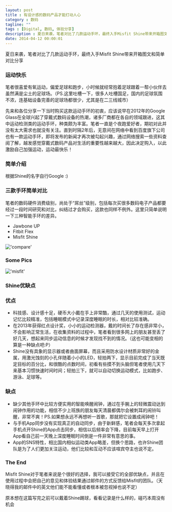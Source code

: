 ```yaml
---
layout: post
title : 有设计感的数码产品才能打动人心
category : 数码
tagline: ""
tags : [Digital, 数码, 体验分享]
description : 夏日来袭，笔者对比了几款运动手环，最终入手Misfit Shine带来开箱图文和简单对比分享
date: 2014-04-12 00:00:01
---
```


夏日来袭，笔者对比了几款运动手环，最终入手Misfit Shine带来开箱图文和简单对比分享

### 运动快乐
笔者很喜爱有氧运动，偏爱足球和跑步，小时候就经常抱着足球跟着一帮小伙伴去虽然满是尘土的足球场。（PS.这里吐槽一下，很多人吐槽国足，国内的足球氛围不浓，连基础设备完善的足球场都很少，尤其是在二三线城市）

先来和各位分享一下当时购买这款运动手环的初衷，应该说早在2012年的Google Glass在全球兴起了穿戴式数码设备的热潮，诸多厂商都在各自的领域跟进，这其中运动检测类的运动手环，种类颇为丰富。笔者一直是个夜跑爱好者，期初对此并没有太大需求也就没有关注。直到时隔2年后，无意间在网络中看到百度旗下公司也有一款运动手环，即将发布的新闻才再次被勾起兴趣，通过网络搜索一些资料查阅了解，越发感觉穿戴式数码产品对生活的重要性越来越大，因此决定购入，以此激励自己加强运动，运动最快乐！

### 简单介绍
根据Shine的名字自行Google :)

### 三款手环简单对比
笔者的数码硬件消费级别，尚处于“屌丝”级别，包括每次买很多数码电子产品都要经过一段时间研究和对比，纠结过才会购买，这款也同样不例外。这里只简单说明一下三种智能手环的差异。

* Jawbone UP
* Fitbit Flex
* Misfit Shine

!['compare'](http://ww4.sinaimg.cn/mw690/454c4867gw1efc2f6n55ij20ug0ee41k.jpg)

### Some Pics

!['misfit'](http://ww3.sinaimg.cn/mw690/454c4867gw1efc2cbmd5lj20qo140wor.jpg)

### Shine优缺点

### 优点
 * 科技感、设计感十足，硬币大小戴在手上非常酷，通过几天的使用测试，运动记忆比较精准，包括睡眠模式中记录深度睡眠的时长，相对比较准确。
 * 在2013年获得红点设计奖，小小的运动检测器，戴的时间长了存在感非常小，不会影响正常生活，在收集资料的过程中，笔者看到很多网上的朋友甚至丢了好几天，想起来同步运动信息的时候才发现找不到的情况。（这也可能变相的算是一种缺点吧:P）
 * Shine没有具象的显示器或者曲面屏幕，而且采用防水设计材质非常好的金属，用激光蚀刻的小孔伴随着小小的LED，轻拍两下，显示目前完成了当天既定目标的百分比，和很酷的点数时间，初看有些摸不到头脑但笔者使用几天下来基本习惯快速时间时间；轻拍三下，就可以自动切换运动模式，比如跑步、游泳、足球等。

### 缺点
 * 缺少其他手环中比较方便实用的智能唤醒闹钟，通过在手腕上的轻微震动达到闹钟作用的功能，相信不少上班族的朋友每天清晨都偶尔会被刺耳的闹铃叫醒，非常不爽！PS.如果想永远不再想听一首歌，那就把它设置成闹钟吧！
 * 与手机App同步没有实现真正的自动同步，由于新鲜感，笔者会每天多次拿起手机点开Shine的App点击同步，相信以后频率会下降，目前每天早上打开App看自己前一天晚上深度睡眠时间倒是一件非常有意思的事。
 * App的SNS特性，相比国内相似运动类App略差，但换个思路，也许Shine团队是为了人们更加关注运动，他们比较和互动不应该喧宾夺主也说不定。



### The End

Misfit Shine对于笔者来说是个很好的选择，我可以接受它的全部优缺点，并且在使用过程中会把自己的意见和体验结果通过邮件的方式反馈给Misfit的团队。（天晓得我的邮件中的英文他们能不能看懂或者根本被忽视掉也说不定）

原本想在这篇写完之前可以戴着Shine踢球，看看记录是什么样的，碰巧本周没有机会